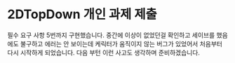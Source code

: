# 2DTopDown 개인 과제 제출
필수 요구 사항 5번까지 구현했습니다.
중간에 이상이 없었던걸 확인하고 세이브를 했음에도 불구하고 에러는 안 보이는데 케릭터가 움직이지 않는 버그가 있었어서 
처음부터 다시 시작하게 되었습니다.
다음 부턴 이런 사고도 생각하며 준비하겠습니다.
